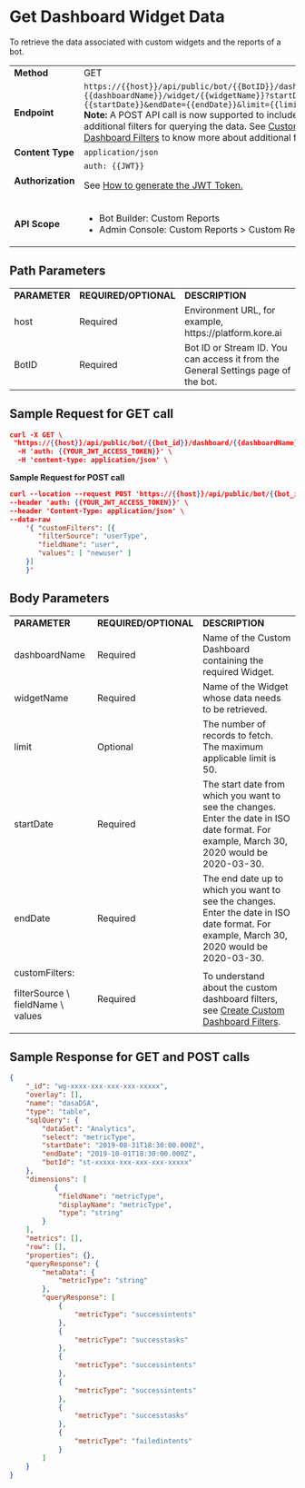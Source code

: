 
# Get Dashboard Widget Data

To retrieve the data associated with custom widgets and the reports of a bot.


<table>
  <tr>
   <td><strong>Method</strong>
   </td>
   <td>GET
   </td>
  </tr>
  <tr>
   <td><strong>Endpoint</strong>
   </td>
   <td><code>https://{{host}}/api/public/bot/{{BotID}}/dashboard/</code>
<code>{{dashboardName}}/widget/{{widgetName}}?startDate={{startDate}}&endDate={{endDate}}&limit={{limit}}</code>
<strong>Note:</strong> A POST API call is now supported to include the additional filters for querying the data. See <a href="../../../analytics/automation/custom-dashboard/create-custom-dashboard-filters">Custom Dashboard Filters</a> to know more about additional filters.
   </td>
  </tr>
  <tr>
   <td><strong>Content Type</strong>
   </td>
   <td><code>application/json</code>
   </td>
  </tr>
  <tr>
   <td><strong>Authorization</strong>
   </td>
   <td><code>auth: {{JWT}}</code>
<p>
See <a href="../api-introduction/#generating-the-jwt-token">How to generate the JWT Token.</a>
   </td>
  </tr>
  <tr>
   <td><strong>API Scope</strong>
   </td>
   <td>
<ul>

<li>Bot Builder: Custom Reports

<li>Admin Console: Custom Reports > Custom Reports
</li>
</ul>
   </td>
  </tr>
</table>



## Path Parameters


<table>
  <tr>
   <td><strong>PARAMETER</strong>
   </td>
   <td><strong>REQUIRED/OPTIONAL</strong>
   </td>
   <td><strong>DESCRIPTION</strong>
   </td>
  </tr>
  <tr>
   <td>host
   </td>
   <td>Required
   </td>
   <td>Environment URL, for example, https://platform.kore.ai
   </td>
  </tr>
  <tr>
   <td>BotID
   </td>
   <td>Required
   </td>
   <td>Bot ID or Stream ID. You can access it from the General Settings page of the bot.
   </td>
  </tr>
</table>


 


## Sample Request for GET call


```json
curl -X GET \
 "https://{{host}}/api/public/bot/{{bot_id}}/dashboard/{{dashboardName}}/widget/{{widgetName}}?startDate={{startDate}}&endDate={{endDate}}" \
  -H 'auth: {{YOUR_JWT_ACCESS_TOKEN}}' \
  -H 'content-type: application/json' \
```


**Sample Request for POST call**


```json
curl --location --request POST 'https://{{host}}/api/public/bot/{{bot_id}}/dashboard/{{dashboardName}}/widget/{{widgetName}}?startDate={{startDate}}&endDate={{endDate}}' \
--header 'auth: {{YOUR_JWT_ACCESS_TOKEN}}' \ 
--header 'Content-Type: application/json' \ 
--data-raw 
    '{ "customFilters": [{
       "filterSource": "userType", 
 	   "fieldName": "user", 
  	   "values": [ "newuser" ] 
    }]
    }'
```


 


## Body Parameters


<table>
  <tr>
   <td><strong>PARAMETER</strong>
   </td>
   <td><strong>REQUIRED/OPTIONAL</strong>
   </td>
   <td><strong>DESCRIPTION</strong>
   </td>
  </tr>
  <tr>
   <td>dashboardName
   </td>
   <td>Required
   </td>
   <td>Name of the Custom Dashboard containing the required Widget.
   </td>
  </tr>
  <tr>
   <td>widgetName
   </td>
   <td>Required
   </td>
   <td>Name of the Widget whose data needs to be retrieved.
   </td>
  </tr>
  <tr>
   <td>limit
   </td>
   <td>Optional
   </td>
   <td>The number of records to fetch. The maximum applicable limit is 50.
   </td>
  </tr>
  <tr>
   <td>startDate
   </td>
   <td>Required
   </td>
   <td>The start date from which you want to see the changes. Enter the date in ISO date format. For example, March 30, 2020 would be 2020-03-30.
   </td>
  </tr>
  <tr>
   <td>endDate
   </td>
   <td>Required
   </td>
   <td>The end date up to which you want to see the changes. Enter the date in ISO date format. For example, March 30, 2020 would be 2020-03-30.
   </td>
  </tr>
  <tr>
   <td>customFilters:
<p>
filterSource \
fieldName \
values
   </td>
   <td>Required
   </td>
   <td>To understand about the custom dashboard filters, see <a href="../../../analytics/automation/custom-dashboard/create-custom-dashboard-filters">Create Custom Dashboard Filters</a>.
   </td>
  </tr>
</table>


 


## Sample Response for GET and POST calls


```json
{
    "_id": "wg-xxxx-xxx-xxx-xxx-xxxxx",
    "overlay": [],
    "name": "dasaDSA",
    "type": "table",
    "sqlQuery": {
        "dataSet": "Analytics",
        "select": "metricType",
        "startDate": "2019-08-31T18:30:00.000Z",
        "endDate": "2019-10-01T18:30:00.000Z",
        "botId": "st-xxxxx-xxx-xxx-xxx-xxxxx"
    },
    "dimensions": [
           {
            "fieldName": "metricType",
            "displayName": "metricType",
            "type": "string"
        }
    ],
    "metrics": [],
    "row": [],
    "properties": {},
    "queryResponse": {
        "metaData": {
            "metricType": "string"
        },
        "queryResponse": [
            {
                "metricType": "successintents"
            },
            {
                "metricType": "successtasks"
            },
            {
                "metricType": "successintents"
            },
            {
                "metricType": "successintents"
            },
            {
                "metricType": "successtasks"
            },
            {
                "metricType": "failedintents"
            }
        ]
    }
}
```